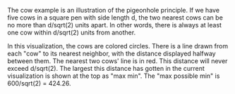 The cow example is an illustration of the pigeonhole principle. If we have five cows in a square pen with side length d, the two nearest cows can be no more than d/sqrt(2) units apart. In other words, there is always at least one cow within d/sqrt(2) units from another. 

In this visualization, the cows are colored circles. There is a line drawn from each "cow" to its nearest neighbor, with the distance displayed halfway between them. The nearest two cows' line is in red. This distance will never exceed d/sqrt(2). The largest this distance has gotten in the current visualization is shown at the top as "max min". The "max possible min" is 600/sqrt(2) = 424.26. 
